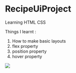 # RecipeUiProject
 
Learning HTML CSS

Things I learnt : 
<ol>
 <li>How to make basic layouts</li>
 <li>flex property</li>
 <li>position property</li>
 <li>hover property</li>
</ol>

<img src ="https://github.com/JapnoorHere/RecipeUiProject/assets/109523523/0d5ec7bc-476a-487e-b763-2b3e101ef33a">

